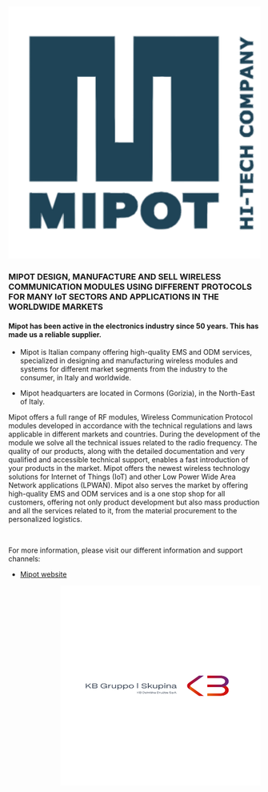 <p align="center">
  <img src="https://github.com/Mipot-Hi-Tech/.github/blob/main/profile/images/Mipot.svg" />
</p>

### MIPOT DESIGN, MANUFACTURE AND SELL WIRELESS COMMUNICATION MODULES USING DIFFERENT PROTOCOLS FOR MANY IoT SECTORS AND APPLICATIONS IN THE WORLDWIDE MARKETS

#### Mipot has been active in the electronics industry since 50 years. This has made us a reliable supplier.

- Mipot is Italian company offering high-quality EMS and ODM services, specialized in designing and manufacturing wireless modules and systems for different market segments from the industry to the consumer, in Italy and worldwide.

- Mipot headquarters are located in Cormons (Gorizia), in the North-East of Italy.

Mipot offers a full range of RF modules, Wireless Communication Protocol modules developed in accordance with the technical regulations and laws applicable in different markets and countries.
During the development of the module we solve all the technical issues related to the radio frequency. The quality of our products, along with the detailed documentation and very qualified and accessible technical support, enables a fast introduction of your products in the market.
Mipot offers the newest wireless technology solutions for Internet of Things (IoT) and other Low Power Wide Area Network applications (LPWAN).
Mipot also serves the market by offering high-quality EMS and ODM services and is a one stop shop for all customers, offering not only product development but also mass production and all the services related to it, from the material procurement to the personalized logistics.

<br/>

For more information, please visit our different information and support channels:
- [Mipot website](https://www.mipot.com)

<p align="right">
  <img width="400px" height="400px" src="https://github.com/Mipot-Hi-Tech/.github/blob/main/profile/images/Logo%20gruppo_1.svg" />
</p>
